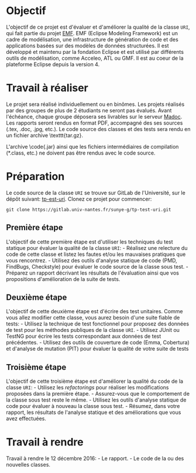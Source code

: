 # Objectif

L'objectif de ce projet est d'évaluer et d'améliorer la qualité de la classe `URI`, qui fait partie du projet [EMF](https://github.com/eclipse/emf). 
EMF (Eclipse Modeling Framework) est un cadre de modélisation, une infrastructure de génération de code et des applications basées sur des modèles de données structurées. 
Il est développé et maintenu par la fondation Eclipse et est utilisé par différents outils de modélisation, comme Acceleo, ATL ou GMF.
Il est au coeur de la plateforme Eclipse depuis la version 4.

# Travail à réaliser

Le projet sera réalisé individuellement ou en binômes. Les projets réalisés par des groupes de plus de 2 étudiants ne seront pas évalués.
Avant l'échéance, chaque groupe déposera ses livrables sur le serveur [Madoc](http://madoc.univ-nantes.fr/).
Les rapports seront rendus en format PDF, accompagné des ses sources (.tex, .doc, .jpg, etc.). 
Le code source des classes et des tests sera rendu en un fichier archive \texttt{tar.gz}.

L'archive \code{.jar} ainsi que les fichiers intermédiaires de compilation (*.class, etc.) ne doivent pas être rendus avec le code source.

# Préparation
Le code source de la classe `URI` se trouve sur GitLab de l'Université, sur le dépôt suivant:
[tp-est-uri](https://gitlab.univ-nantes.fr/sunye-g/tp-test-uri). 
Clonez ce projet pour commencer:

    git clone https://gitlab.univ-nantes.fr/sunye-g/tp-test-uri.git

## Première étape

L'objectif de cette première étape est d'utiliser les techniques du test statique pour évaluer la qualité de la classe `URI`:
    - Réalisez une relecture du code de cette classe et listez les fautes et/ou les mauvaises pratiques que vous rencontrez.
    - Utilisez des outils d'analyse statique de code (PMD, FindBugs, Checkstyle) pour évaluer le code source de la classe sous test.
	- Préparez un rapport décrivant les résultats de l'évaluation ainsi que vos propositions d'amélioration de la suite de tests.


## Deuxième étape
L'objectif de cette deuxième étape est d'écrire des test unitaires. Comme vous allez modifier cette classe, vous aurez besoin d'une suite fiable de tests:
    - Utilisez la technique de test fonctionnel pour proposez des données de test pour les méthodes publiques de la classe `URI`.
    - Utilisez JUnit ou TestNG pour écrire les tests correspondant aux données de test précédentes.
    - Utilisez des outils de couverture de code (Emma, Cobertura) et d'analyse de mutation (PIT) pour évaluer la qualité de votre suite de tests

## Troisième étape
L'objectif de cette troisième étape est d'améliorer la qualité du code de la classe `URI`:
    - Utilisez les _refactorings_ pour réaliser les modifications proposées dans la première étape.
    - Assurez-vous que le comportement de la classe sous test reste le même.
    - Utilisez les outils d'analyse statique de code pour évaluer à nouveau la classe sous test.
    - Résumez, dans votre rapport, les résultats de l'analyse statique et des améliorations que vous avez effectuées.

# Travail à rendre

Travail à rendre le 12 décembre 2016:
    - Le rapport.
    - Le code de la ou des nouvelles classes.
